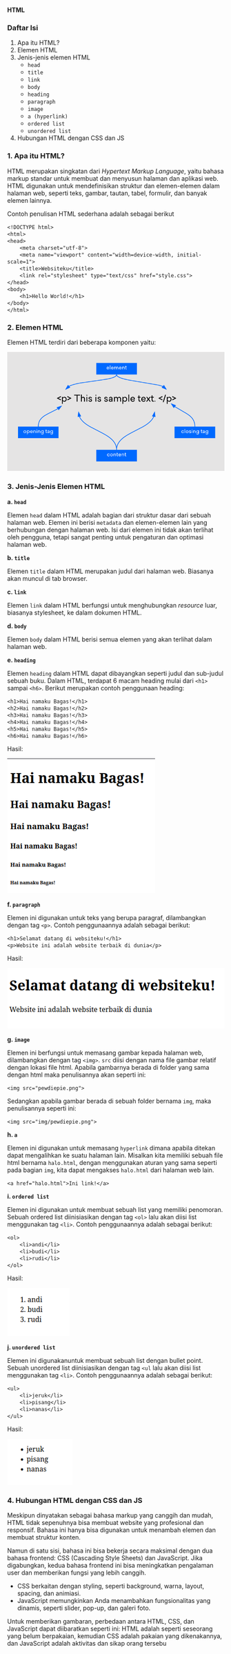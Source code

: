 **HTML**


### Daftar Isi

1. Apa itu HTML?
2. Elemen HTML
3. Jenis-jenis elemen HTML
   - `head`
   - `title`
   - `link`
   - `body`
   - `heading`
   - `paragraph`
   - `image`
   - `a (hyperlink)`
   - `ordered list`
   - `unordered list`
4. Hubungan HTML dengan CSS dan JS

### 1. Apa itu HTML?

HTML merupakan singkatan dari *Hypertext Markup Language*, yaitu bahasa markup standar untuk membuat dan menyusun halaman dan aplikasi web. HTML digunakan untuk mendefinisikan struktur dan elemen-elemen dalam halaman web, seperti teks, gambar, tautan, tabel, formulir, dan banyak elemen lainnya.

Contoh penulisan HTML sederhana adalah sebagai berikut

```
<!DOCTYPE html>
<html>
<head>
	<meta charset="utf-8">
	<meta name="viewport" content="width=device-width, initial-scale=1">
	<title>Websiteku</title>
	<link rel="stylesheet" type="text/css" href="style.css">
</head>
<body>
	<h1>Hello World!</h1>
</body>
</html>
```

### 2. Elemen HTML

Elemen HTML terdiri dari beberapa komponen yaitu:

![elemen-html](img/html-element-diagram.png)

### 3. Jenis-Jenis Elemen HTML

**a. `head`**

Elemen `head` dalam HTML adalah bagian dari struktur dasar dari sebuah halaman web. Elemen ini berisi `metadata` dan elemen-elemen lain yang berhubungan dengan halaman web. Isi dari elemen ini tidak akan terlihat oleh pengguna, tetapi sangat penting untuk pengaturan dan optimasi halaman web.

**b. `title`**

Elemen `title` dalam HTML merupakan judul dari halaman web. Biasanya akan muncul di tab browser.

**c. `link`**

Elemen `link` dalam HTML berfungsi untuk menghubungkan *resource* luar, biasanya stylesheet, ke dalam dokumen HTML.

**d. `body`**

Elemen `body` dalam HTML berisi semua elemen yang akan terlihat dalam halaman web.

**e. `heading`**

Elemen `heading` dalam HTML dapat dibayangkan seperti judul dan sub-judul sebuah buku. Dalam HTML, terdapat 6 macam heading mulai dari `<h1>` sampai `<h6>`. Berikut merupakan contoh penggunaan heading:
```
<h1>Hai namaku Bagas!</h1>
<h2>Hai namaku Bagas!</h2>
<h3>Hai namaku Bagas!</h3>
<h4>Hai namaku Bagas!</h4>
<h5>Hai namaku Bagas!</h5>
<h6>Hai namaku Bagas!</h6>
```

Hasil:

![elemen-heading](img/heading.png)


**f. `paragraph`**

Elemen ini digunakan untuk teks yang berupa paragraf, dilambangkan dengan tag `<p>`. Contoh penggunaannya adalah sebagai berikut:
```
<h1>Selamat datang di websiteku!</h1>
<p>Website ini adalah website terbaik di dunia</p>

```

Hasil:

![elemen-paragraph](img/paragraph.png)

**g. `image`**

Elemen ini berfungsi untuk memasang gambar kepada halaman web, dilambangkan dengan tag `<img>`. `src` diisi dengan nama file gambar relatif dengan lokasi file html. Apabila gambarnya berada di folder yang sama dengan html maka penulisannya akan seperti ini:

```
<img src="pewdiepie.png">
```

Sedangkan apabila gambar berada di sebuah folder bernama `img`, maka penulisannya seperti ini:

```
<img src="img/pewdiepie.png">
```

**h. `a`**

Elemen ini digunakan untuk memasang `hyperlink` dimana apabila ditekan dapat mengalihkan ke suatu halaman lain. Misalkan kita memiliki sebuah file html bernama `halo.html`, dengan menggunakan aturan yang sama seperti pada bagian `img`, kita dapat mengakses `halo.html` dari halaman web lain.

```
<a href="halo.html">Ini link!</a>
```


**i. `ordered list`**

Elemen ini digunakan untuk membuat sebuah list yang memiliki penomoran. Sebuah ordered list diinisiasikan dengan tag `<ol>` lalu akan diisi list menggunakan tag `<li>`. Contoh penggunaannya adalah sebagai berikut:
```
<ol>
	<li>andi</li>
	<li>budi</li>
	<li>rudi</li>
</ol>
```

Hasil:

![elemen-ol](img/orderedlist.png)

**j. `unordered list`**

Elemen ini digunakanuntuk membuat sebuah list dengan bullet point. Sebuah unordered list diinisiasikan dengan tag `<ul` lalu akan diisi list menggunakan tag `<li>`. Contoh penggunaannya adalah sebagai berikut:
```
<ul>
	<li>jeruk</li>
	<li>pisang</li>
	<li>nanas</li>
</ul>
```

Hasil:

![elemen-ul](img/unorderedlist.png)

### 4. Hubungan HTML dengan CSS dan JS
Meskipun dinyatakan sebagai bahasa markup yang canggih dan mudah, HTML tidak sepenuhnya bisa membuat website yang profesional dan responsif. Bahasa ini hanya bisa digunakan untuk menambah elemen dan membuat struktur konten.

Namun di satu sisi, bahasa ini bisa bekerja secara maksimal dengan dua bahasa frontend: CSS (Cascading Style Sheets) dan JavaScript. Jika digabungkan, kedua bahasa frontend ini bisa meningkatkan pengalaman user dan memberikan fungsi yang lebih canggih.

- CSS berkaitan dengan styling, seperti background, warna, layout, spacing, dan animiasi.
- JavaScript memungkinkan Anda menambahkan fungsionalitas yang dinamis, seperti slider, pop-up, dan galeri foto.

Untuk memberikan gambaran, perbedaan antara HTML, CSS, dan JavaScript dapat diibaratkan seperti ini: HTML adalah seperti seseorang yang belum berpakaian, kemudian CSS adalah pakaian yang dikenakannya, dan JavaScript adalah aktivitas dan sikap orang tersebu